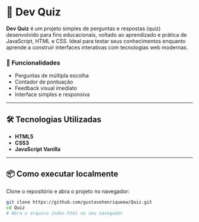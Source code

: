 # 🚀 Dev Quiz

**Dev Quiz** é um projeto simples de perguntas e respostas (quiz) desenvolvido para fins educacionais, voltado ao aprendizado e prática de JavaScript, HTML e CSS. Ideal para testar seus conhecimentos enquanto aprende a construir interfaces interativas com tecnologias web modernas.

### 🧠 Funcionalidades

- Perguntas de múltipla escolha
- Contador de pontuação
- Feedback visual imediato
- Interface simples e responsiva

---

## 🛠️ Tecnologias Utilizadas

- **HTML5**
- **CSS3**
- **JavaScript Vanilla**

---

## 📦 Como executar localmente

Clone o repositório e abra o projeto no navegador:

```bash
git clone https://github.com/gustavohenriqueew/Quiz.git
cd Quiz
# Abra o arquivo index.html no seu navegador
